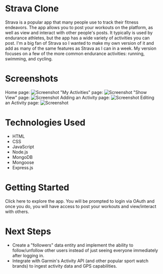# Strava Clone

Strava is a popular app that many people use to track their fitness endeavors. The app allows you to post your workouts on the platform, as well as view and interact with other people's posts. It typically is used by endurance athletes, but the app has a wide variety of activities you can post. I'm a big fan of Strava so I wanted to make my own version of it and add as many of the same features as Strava as I can in a week. My version focuses on a few of the more common endurance activities: running, swimming, and cycling.

# Screenshots
Home page:
![Screenshot](https://i.imgur.com/EHhNpnd.png)
"My Activities" page:
![Screenshot](https://i.imgur.com/LlgzAaf.png)
"Show View" page:
![Screenshot](https://i.imgur.com/2zmmDQK.png)
Adding an Activity page:
![Screenshot](https://i.imgur.com/VGrsoH8.png)
Editing an Activity page:
![Screenshot](https://i.imgur.com/OW9np4f.png)

# Technologies Used
- HTML
- CSS
- JavaScript
- Node.js
- MongoDB
- Mongoose
- Express.js

# Getting Started
Click here to explore the app. 
You will be prompted to login via OAuth and once you do, you will have access to post your workouts and view/interact with others.

# Next Steps
- Create a "followers" data entity and implement the ability to follow/unfollow other users instead of just seeing everyone immediately after logging in.
- Integrate with Garmin's Activity API (and other popular sport watch brands) to ingest activity data and GPS capabilities.